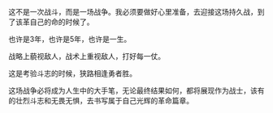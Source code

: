 这不是一次战斗，而是一场战争。我必须要做好心里准备，去迎接这场持久战，到了该革自己的命的时候了。

也许是3年，也许是5年，也许是一生。

战略上藐视敌人，战术上重视敌人，打好每一仗。

这是考验斗志的时候，狭路相逢勇者胜。

这场战争必将成为人生中的大手笔，无论最终结果如何，都将展现作为战士，该有的壮烈斗志和无畏无惧，去书写属于自己光辉的革命篇章。